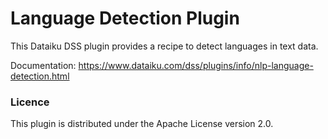 # Language Detection Plugin

This Dataiku DSS plugin provides a recipe to detect languages in text data.

Documentation: https://www.dataiku.com/dss/plugins/info/nlp-language-detection.html

### Licence

This plugin is distributed under the Apache License version 2.0.
